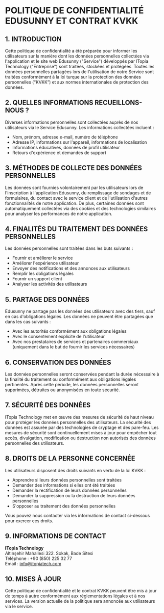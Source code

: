 # POLITIQUE DE CONFIDENTIALITÉ EDUSUNNY ET CONTRAT KVKK

## 1. INTRODUCTION

Cette politique de confidentialité a été préparée pour informer les utilisateurs sur la manière dont les données personnelles collectées via l'application et le site web Edusunny ("Service") développés par ITopia Technology ("Entreprise") sont traitées, stockées et protégées. Toutes les données personnelles partagées lors de l'utilisation de notre Service sont traitées conformément à la loi turque sur la protection des données personnelles (“KVKK”) et aux normes internationales de protection des données.

## 2. QUELLES INFORMATIONS RECUEILLONS-NOUS ?

Diverses informations personnelles sont collectées auprès de nos utilisateurs via le Service Edusunny. Les informations collectées incluent :

- Nom, prénom, adresse e-mail, numéro de téléphone
- Adresse IP, informations sur l'appareil, informations de localisation
- Informations éducatives, données de profil utilisateur
- Retours d'expérience et demandes de support

## 3. MÉTHODES DE COLLECTE DES DONNÉES PERSONNELLES

Les données sont fournies volontairement par les utilisateurs lors de l'inscription à l'application Edusunny, du remplissage de sondages et de formulaires, du contact avec le service client et de l'utilisation d'autres fonctionnalités de notre application. De plus, certaines données sont automatiquement collectées via des cookies et des technologies similaires pour analyser les performances de notre application.

## 4. FINALITÉS DU TRAITEMENT DES DONNÉES PERSONNELLES

Les données personnelles sont traitées dans les buts suivants :

- Fournir et améliorer le service
- Améliorer l'expérience utilisateur
- Envoyer des notifications et des annonces aux utilisateurs
- Remplir les obligations légales
- Fournir un support client
- Analyser les activités des utilisateurs

## 5. PARTAGE DES DONNÉES

Edusunny ne partage pas les données des utilisateurs avec des tiers, sauf en cas d'obligations légales. Les données ne peuvent être partagées que dans les cas suivants :

- Avec les autorités conformément aux obligations légales
- Avec le consentement explicite de l'utilisateur
- Avec nos prestataires de services et partenaires commerciaux (uniquement dans le but de fournir les services nécessaires)

## 6. CONSERVATION DES DONNÉES

Les données personnelles seront conservées pendant la durée nécessaire à la finalité du traitement ou conformément aux obligations légales pertinentes. Après cette période, les données personnelles seront supprimées, détruites ou anonymisées en toute sécurité.

## 7. SÉCURITÉ DES DONNÉES

ITopia Technology met en œuvre des mesures de sécurité de haut niveau pour protéger les données personnelles des utilisateurs. La sécurité des données est assurée par des technologies de cryptage et des pare-feu. Les mesures de sécurité sont continuellement mises à jour pour empêcher tout accès, divulgation, modification ou destruction non autorisés des données personnelles des utilisateurs.

## 8. DROITS DE LA PERSONNE CONCERNÉE

Les utilisateurs disposent des droits suivants en vertu de la loi KVKK :

- Apprendre si leurs données personnelles sont traitées
- Demander des informations si elles ont été traitées
- Demander la rectification de leurs données personnelles
- Demander la suppression ou la destruction de leurs données personnelles
- S'opposer au traitement des données personnelles

Vous pouvez nous contacter via les informations de contact ci-dessous pour exercer ces droits.

## 9. INFORMATIONS DE CONTACT

**ITopia Technology**  
Altınşehir Mahallesi 322. Sokak, Bade Sitesi  
Téléphone : +90 (850) 225 32 77  
Email : info@itopiatech.com

## 10. MISES À JOUR

Cette politique de confidentialité et le contrat KVKK peuvent être mis à jour de temps à autre conformément aux réglementations légales et à nos services. La version actuelle de la politique sera annoncée aux utilisateurs via le service.
